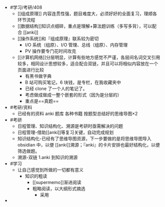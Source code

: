 - #学习/考研/408
	- [[组成原理]] 内容连贯性强，题目难度大，必须好好的全面复习，理顺各环节流程
	- [[数据结构]]知识点细碎，重点是理解+算法题训练（多写多背），可以配合 [[anki]]
	- [[操作系统]]和『组成原理』联系较为密切
		- I/O 系统（组原）、I/O 管理、总线（组原）、内存管理
		- PV 操作要专门花时间攻克
	- [[计算机网络]]分层明显，计算有些地方感觉不严谨，各层间名词交叉引用较多，相同设计思想较多，适合配合双链，并且可以将相似内容放在一个页面进行比较
		- 有黑书做字典
		- B 站可购买笔记，6 块钱，是专栏，在我收藏夹中
		- 已经 clone 了一个人的笔记了。
		- 考虑做成做成一整个嵌套的形式（因为是分层的）
		- 重点是==真题==
- #考研/资料
	- 已经有的资料
	  anki 题库
	  各种书籍
	  按题型总结好的思维导图×2
- #考研
	- 日程管理、知识结构化、溯源是考研时亟需解决的问题
	- 日程管理-借助[[anki]]等复习关键，自动完成规划
	- 知识结构化-已经有了思维导图资源，下一步要做的是将思维导图导入 obsidian 中，以便 [[anki]]溯源；『anki』的卡片安排也最好结构化，以便筛选做题。
	- 溯源-双链
	  1.anki 到知识的溯源
- #学习
	- 让自己感觉到所做的一切都有意义
		- 知识的粗读
			- [[supermemo]]渐进阅读
			- 粗略阅读，以大纲形式摘选
				- 采用
-